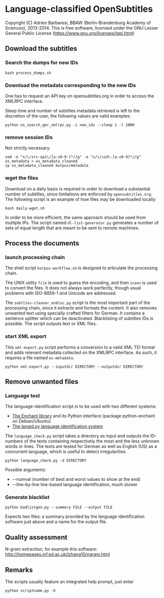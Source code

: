 Language-classified OpenSubtitles
=================================

Copyright (C) Adrien Barbaresi, BBAW (Berlin-Brandenburg Academy of Sciences), 2013-2014.
This is free software, licensed under the GNU Lesser General Public License (https://www.gnu.org/licenses/lgpl.html)


Download the subtitles
----------------------

### Search the dumps for new IDs

    bash process_dumps.sh

### Download the metadata corresponding to the new IDs

One has to request an API key on opensubtitles.org in order to access the XMLRPC interface.

Sleep time and number of subtitles metadata retrieved is left to the discretion of the user, the following values are valid examples:

    python os_search_ger_xmlrpc.py -i new_ids --sleep 1 -l 2000

### remove session IDs

Not strictly necessary.

    sed -e "s/\/src-api\/[a-z0-9-]*//g" -e "s/\/sid\-[a-z0-9]*//g" os_metadata > os_metadata_cleaned
    cp os_metadata_cleaned korpus/metadata

### wget the files

Download on a daily basis is required in order to download a substantial number of subtitles, since limitations are enforced by `opensubtitles.org`. The following script is an example of how files may be downloaded locally:

    bash daily-wget.sh

In order to be more efficient, the same approach should be used from multiple IPs. The script named `dl-list-generator.py` generates a number of sets of equal length that are meant to be sent to remote machines.


Process the documents
---------------------

### launch processing chain

The shell script `korpus-workflow.sh` is designed to articulate the processing chain.

The UNIX utility `file` is used to guess the encoding, and then `iconv` is used to convert the files. It does not always work perfectly, though usual problems with ISO-8859-1 and Unicode are addressed.

The `subfiles-cleaner_enbloc.py` script is the most important part of the processing chain, since it extracts and formats the content. It also removes unwanted text using specially crafted filters for German. It contains a sentence splitter which can be deactivated. Blacklisting of subtitles IDs is possible. The script outputs text or XML files.

### start XML export

This `xml-export.py` script performs a conversion to a valid XML TEI format and adds relevant metadata collected on the XMLRPC interface. As such, it requires a file named `os-metadata`.

    python xml-export.py --inputdir DIRECTORY --outputdir DIRECTORY


Remove unwanted files
---------------------

### Language test

The language-identification script is to be used with two different systems:
- [The Enchant library](http://abisource.com/projects/enchant/) and its Python interface (package python-enchant on Debian/Ubuntu)
- [The langid.py language identification system](https://github.com/saffsd/langid.py)

The `language_check.py` script takes a directory as input and outputs the ID-numbers of the texts containing respectively the most and the less unknown words or lines. The texts are tested for German as well as English (US) as a concurrent language, which is useful to detect irregularities.

    python language_check.py -d DIRECTORY

Possible arguments:
- --numval (number of best and worst values to show at the end)
- --line-by-line line-based language identification, much slower

### Generate blacklist

    python badlistgen.py --summary FILE --output FILE

Expects two files: a summary provided by the language identification software just above and a name for the output file.


Quality assessment
------------------

N-gram extraction, for example this software: http://homepages.inf.ed.ac.uk/lzhang10/ngram.html


Remarks
-------

The scripts usually feature an integrated help prompt, just enter

    python scriptname.py -h

